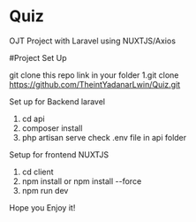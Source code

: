 # Quiz
OJT Project with Laravel using NUXTJS/Axios 


#Project Set Up

git clone this repo link in your folder
1.git clone https://github.com/TheintYadanarLwin/Quiz.git

Set up for Backend laravel 
1. cd api 
2. composer install
3. php artisan serve
check .env file  in api folder

Setup for frontend NUXTJS
1. cd client
2. npm install or npm install --force
3. npm run dev 


Hope you Enjoy it!
